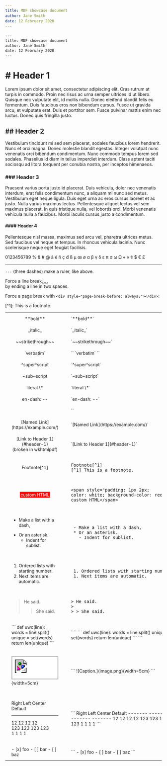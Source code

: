 ```yaml
---
title: MDF showcase document
author: Jane Smith
date: 12 February 2020
---
```


```
---
title: MDF showcase document
author: Jane Smith
date: 12 February 2020
---
```

# # Header 1

Lorem ipsum dolor sit amet, consectetur adipiscing elit.
Cras rutrum at turpis in commodo.
Proin nec risus ac urna semper ultrices id ut libero.
Quisque nec vulputate elit, id mollis nulla.
Donec eleifend blandit felis eu fermentum.
Duis faucibus eros non bibendum cursus.
Fusce ut gravida arcu, et vulputate erat.
Duis et porttitor sem.
Fusce pulvinar mattis enim nec luctus.
Donec quis fringilla justo.
 
## ## Header 2

Vestibulum tincidunt mi sed sem placerat, sodales faucibus lorem hendrerit.
Nunc et orci magna.
Donec molestie blandit egestas.
Integer volutpat nunc venenatis orci bibendum condimentum.
Nunc commodo tempus lorem sed sodales.
Phasellus id diam in tellus imperdiet interdum.
Class aptent taciti sociosqu ad litora torquent per conubia nostra, per inceptos himenaeos.

### ### Header 3

Praesent varius porta justo id placerat.
Duis vehicula, dolor nec venenatis interdum, erat felis condimentum nunc, a aliquam mi nunc sed metus.
Vestibulum eget neque ligula.
Duis eget urna ac eros cursus laoreet et ac justo.
Nulla varius maximus lectus.
Pellentesque aliquet lectus vel sem maximus placerat.
In quis tristique nulla, vel lobortis orci.
Morbi venenatis vehicula nulla a faucibus.
Morbi iaculis cursus justo a condimentum.

#### #### Header 4

Pellentesque nisl massa, maximus sed arcu vel, pharetra ultrices metus.
Sed faucibus vel neque et tempus.
In rhoncus vehicula lacinia.
Nunc scelerisque neque eget feugiat facilisis.

0123456789
% & # @ â é ň ç đ ß µ œ ø α β γ δ ε π σ ω Ω « » ¢ $ € £


---

`---` (three dashes) make a ruler, like above.

Force a line break␣␣  
by ending a line in two spaces.

Force a page break with `<div style="page-break-before: always;"></div>`:

<div style="page-break-before: always;"></div>





<style>
  table.syntax > tbody > tr:nth-child(odd) { background: none; }
  table.syntax > tbody > tr > td,th { padding: 10px 20px; }
  table.syntax td.center { text-align: center; }
  table.syntax table tr.header { background: none; } /* why is this necessary? */
</style>
<table class="syntax">
  <tr>
    <td class="center">**bold**</td>
    <td>`**bold**`</td>
  </tr>
  <tr>
    <td class="center">_italic_</td>
    <td>`_italic_`</td>
  </tr>
  <tr>
    <td class="center">~~strikethrough~~</td>
    <td>`~~strikethrough~~`</td>
  </tr>
  <tr>
    <td class="center">`verbatim`</td>
    <td>`` `verbatim` ``</td>
  </tr>
  <tr>
    <td class="center">^super^script</td>
    <td>`^super^script`</td>
  </tr>
  <tr>
    <td class="center">~sub~script</td>
    <td>`~sub~script`</td>
  </tr>
  <tr>
    <td class="center">literal \*</td>
    <td>`literal \*`</td>
  </tr>
  <tr>
    <td class="center">en-dash: --</td>
    <td>`en-dash: --`</td>
  </tr>
  <tr>
    <td class="center"><https://example.com/></td>
    <td>`<https://example.com/>`</td>
  </tr>
  <tr>
    <td class="center">[Named Link](https://example.com/)</td>
    <td>`[Named Link](https://example.com/)`</td>
  </tr>
  <tr>
    <td class="center">[Link to Header 1](#header-1) <br>(broken in wkhtmlpdf)</td>
    <td>`[Link to Header 1](#header-1)`</td>
  </tr>
  <tr>
    <td class="center">Footnote[^1]</td>
    <td>
<pre>Footnote[^1]
[^1] This is a footnote.</pre></td>
  </tr>
[^1]: This is a footnote.


<tr>
<td class="center"><span style="padding: 1px 2px; color: white; background-color: red;">custom HTML</span></td>
<td>
<pre>&lt;span style="padding: 1px 2px;
color: white; background-color: red;">
custom HTML&lt;/span></pre>
</td>
</tr>

<tr>
<td>

 - Make a list with a dash,
 * Or an asterisk.
   - Indent for sublist.

</td>
<td>
<pre> - Make a list with a dash,
 * Or an asterisk.
   - Indent for sublist.</pre>
</td>
</tr>


<tr>
<td>

 1. Ordered lists with starting number.
 1. Next items are automatic.

</td>
<td>
<pre> 1. Ordered lists with starting number.
 1. Next items are automatic.</pre>
</td>
</tr>

<tr>
<td>

> He said.
> 
> > She said.

</td>
<td>
<pre>> He said.
> 
> > She said.</pre>
</td>
</tr>

<tr>
<td>
```
def uwc(line):
	words = line.split()
	unique = set(words)
	return len(unique)
```
</td>
<td>
````
```
def uwc(line):
	words = line.split()
	unique = set(words)
	return len(unique)
```
````
</td>
</tr>

<tr>
<td>

![Caption.](image.png){width=5cm}

</td>
<td>
```
![Caption.](image.png){width=5cm}
```
</td>
</tr>

<tr>
<td>

  Right    Left       Center    Default
-------    ------   ---------   -------
12         12       12          12  
123        123      123         123  
1          1        1           1

</td>
<td>
```
  Right    Left       Center    Default
-------    ------   ---------   -------
12         12       12          12  
123        123      123         123  
1          1        1           1
```
</td>
</tr>

<tr>
<td>
 - [x] foo
 - [ ] bar
 - [ ] baz
</td>
<td>
```
 - [x] foo
 - [ ] bar
 - [ ] baz
```
</td>
</tr>
</table>

